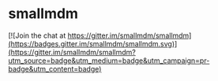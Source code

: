 # smallmdm

[![Join the chat at https://gitter.im/smallmdm/smallmdm](https://badges.gitter.im/smallmdm/smallmdm.svg)](https://gitter.im/smallmdm/smallmdm?utm_source=badge&utm_medium=badge&utm_campaign=pr-badge&utm_content=badge)